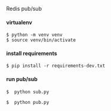 Redis pub/sub 

#### virtualenv

```
$ python -m venv venv
$ source venv/bin/activate
```

#### install requirements

```
$ pip install -r requirements-dev.txt
```

#### run pub/sub

```
$  python sub.py
```

```
$  python pub.py
```